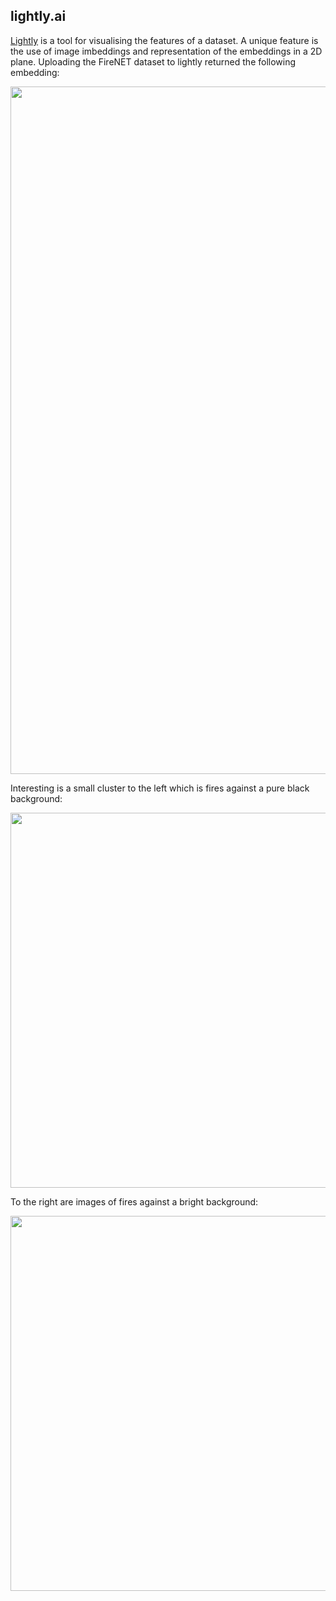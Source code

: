 ## lightly.ai
[Lightly](https://www.lightly.ai/) is a tool for visualising the features of a dataset. A unique feature is the use of image imbeddings and representation of the embeddings in a 2D plane. Uploading the FireNET dataset to lightly returned the following embedding:

<p align="center">
<img src="https://github.com/robmarkcole/fire-detection-from-images/blob/master/dataset-management-and-annotation/lightly/lightly_main.png" width="1100">
</p>

Interesting is a small cluster to the left which is fires against a pure black background:

<p align="center">
<img src="https://github.com/robmarkcole/fire-detection-from-images/blob/master/dataset-management-and-annotation/lightly/cluster_dark.png" width="600">
</p>

To the right are images of fires against a bright background:

<p align="center">
<img src="https://github.com/robmarkcole/fire-detection-from-images/blob/master/dataset-management-and-annotation/lightly/cluster_light.png" width="600">
</p>
